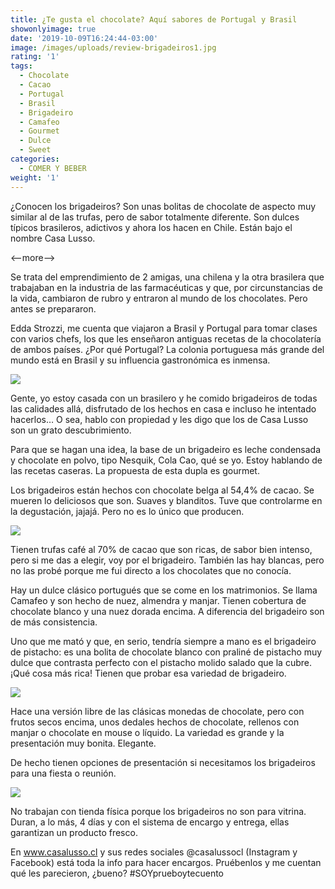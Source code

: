 ```yaml
---
title: ¿Te gusta el chocolate? Aquí sabores de Portugal y Brasil
showonlyimage: true
date: '2019-10-09T16:24:44-03:00'
image: /images/uploads/review-brigadeiros1.jpg
rating: '1'
tags:
  - Chocolate
  - Cacao
  - Portugal
  - Brasil
  - Brigadeiro
  - Camafeo
  - Gourmet
  - Dulce
  - Sweet
categories:
  - COMER Y BEBER
weight: '1'
---
```

¿Conocen los brigadeiros? Son unas bolitas de chocolate de aspecto muy similar al de las trufas, pero de sabor totalmente diferente. Son dulces típicos brasileros, adictivos y ahora los hacen en Chile. Están bajo el nombre Casa Lusso. 

<--more-->

Se trata del emprendimiento de 2 amigas, una chilena y la otra brasilera que trabajaban en la industria de las farmacéuticas y que, por circunstancias de la vida, cambiaron de rubro y entraron al mundo de los chocolates. Pero antes se prepararon.

Edda Strozzi, me cuenta que viajaron a Brasil y Portugal para tomar clases con varios chefs, los que les enseñaron antiguas recetas de la chocolatería de ambos países. ¿Por qué Portugal? La colonia portuguesa más grande del mundo está en Brasil y su influencia gastronómica es inmensa.

![](/images/uploads/review-brigadeiros-6.jpg)

Gente, yo estoy casada con un brasilero y he comido brigadeiros de todas las calidades allá, disfrutado de los hechos en casa e incluso he intentado hacerlos… O sea, hablo con propiedad y les digo que los de Casa Lusso son un grato descubrimiento.

Para que se hagan una idea, la base de un brigadeiro es leche condensada y chocolate en polvo, tipo Nesquik, Cola Cao, qué se yo. Estoy hablando de las recetas caseras. La propuesta de esta dupla es gourmet.

Los brigadeiros están hechos con chocolate belga al 54,4% de cacao. Se mueren lo deliciosos que son. Suaves y blanditos. Tuve que controlarme en la degustación, jajajá. Pero no es lo único que producen.

![](/images/uploads/review-brigadeiros2.jpg)

Tienen trufas café al 70% de cacao que son ricas, de sabor bien intenso, pero si me das a elegir, voy por el brigadeiro. También las hay blancas, pero no las probé porque me fui directo a los chocolates que no conocía.

Hay un dulce clásico portugués que se come en los matrimonios. Se llama Camafeo y son hecho de nuez, almendra y manjar. Tienen cobertura de chocolate blanco y una nuez dorada encima. A diferencia del brigadeiro son de más consistencia. 

Uno que me mató y que, en serio, tendría siempre a mano es el brigadeiro de pistacho: es una bolita de chocolate blanco con praliné de pistacho muy dulce que contrasta perfecto con el pistacho molido salado que la cubre. ¡Qué cosa más rica! Tienen que probar esa variedad de brigadeiro.

![](/images/uploads/review-brigadeiros-5.jpg)

Hace una versión libre de las clásicas monedas de chocolate, pero con frutos secos encima, unos dedales hechos de chocolate, rellenos con manjar o chocolate en mouse o líquido. La variedad es grande y la presentación muy bonita. Elegante. 

De hecho tienen opciones de presentación si necesitamos los brigadeiros para una fiesta o reunión.

![](/images/uploads/review-brigadeiros-3.jpg)

No trabajan con tienda física porque los brigadeiros no son para vitrina. Duran, a lo más, 4 días y con el sistema de encargo y entrega, ellas garantizan un producto fresco. En www.casalusso.cl y sus redes sociales @casalussocl (Instagram y Facebook) está toda la info para hacer encargos. Pruébenlos y me cuentan qué les parecieron, ¿bueno? #SOYprueboytecuento
